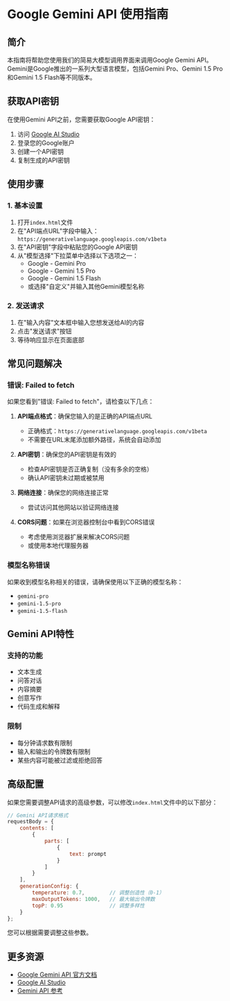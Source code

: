 # Google Gemini API 使用指南

## 简介

本指南将帮助您使用我们的简易大模型调用界面来调用Google Gemini API。Gemini是Google推出的一系列大型语言模型，包括Gemini Pro、Gemini 1.5 Pro和Gemini 1.5 Flash等不同版本。

## 获取API密钥

在使用Gemini API之前，您需要获取Google API密钥：

1. 访问 [Google AI Studio](https://makersuite.google.com/app/apikey)
2. 登录您的Google账户
3. 创建一个API密钥
4. 复制生成的API密钥

## 使用步骤

### 1. 基本设置

1. 打开`index.html`文件
2. 在"API端点URL"字段中输入：`https://generativelanguage.googleapis.com/v1beta`
3. 在"API密钥"字段中粘贴您的Google API密钥
4. 从"模型选择"下拉菜单中选择以下选项之一：
   - Google - Gemini Pro
   - Google - Gemini 1.5 Pro
   - Google - Gemini 1.5 Flash
   - 或选择"自定义"并输入其他Gemini模型名称

### 2. 发送请求

1. 在"输入内容"文本框中输入您想发送给AI的内容
2. 点击"发送请求"按钮
3. 等待响应显示在页面底部

## 常见问题解决

### 错误: Failed to fetch

如果您看到"错误: Failed to fetch"，请检查以下几点：

1. **API端点格式**：确保您输入的是正确的API端点URL
   - 正确格式：`https://generativelanguage.googleapis.com/v1beta`
   - 不需要在URL末尾添加额外路径，系统会自动添加

2. **API密钥**：确保您的API密钥是有效的
   - 检查API密钥是否正确复制（没有多余的空格）
   - 确认API密钥未过期或被禁用

3. **网络连接**：确保您的网络连接正常
   - 尝试访问其他网站以验证网络连接

4. **CORS问题**：如果在浏览器控制台中看到CORS错误
   - 考虑使用浏览器扩展来解决CORS问题
   - 或使用本地代理服务器

### 模型名称错误

如果收到模型名称相关的错误，请确保使用以下正确的模型名称：

- `gemini-pro`
- `gemini-1.5-pro`
- `gemini-1.5-flash`

## Gemini API特性

### 支持的功能

- 文本生成
- 问答对话
- 内容摘要
- 创意写作
- 代码生成和解释

### 限制

- 每分钟请求数有限制
- 输入和输出的令牌数有限制
- 某些内容可能被过滤或拒绝回答

## 高级配置

如果您需要调整API请求的高级参数，可以修改`index.html`文件中的以下部分：

```javascript
// Gemini API请求格式
requestBody = {
    contents: [
        {
            parts: [
                {
                    text: prompt
                }
            ]
        }
    ],
    generationConfig: {
        temperature: 0.7,        // 调整创造性（0-1）
        maxOutputTokens: 1000,   // 最大输出令牌数
        topP: 0.95               // 调整多样性
    }
};
```

您可以根据需要调整这些参数。

## 更多资源

- [Google Gemini API 官方文档](https://ai.google.dev/docs)
- [Google AI Studio](https://makersuite.google.com/)
- [Gemini API 参考](https://ai.google.dev/api/rest)
